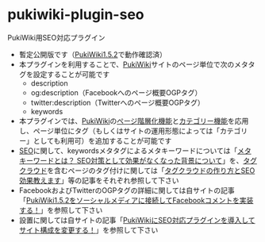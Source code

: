 # pukiwiki-plugin-seo

PukiWiki用SEO対応プラグイン

- 暫定公開版です（[PukiWiki1.5.2](https://pukiwiki.osdn.jp/?PukiWiki/Download/1.5.2)で動作確認済）
- 本プラグインを利用することで、[PukiWiki](https://ja.wikipedia.org/wiki/PukiWiki)サイトのページ単位で次のメタタグを設定することが可能です
	- description
	- og:description（Facebookへのページ概要OGPタグ）
	- twitter:description（Twitterへのページ概要OGPタグ）
	- keywords
- 本プラグインでは、[PukiWiki](https://ja.wikipedia.org/wiki/PukiWiki)の[ページ階層化機能](https://pukiwiki.osdn.jp/?Use+PukiWiki/%E3%83%9A%E3%83%BC%E3%82%B8%E3%81%AE%E9%9A%8E%E5%B1%A4%E5%8C%96)と[カテゴリー機能](https://pukiwiki.osdn.jp/?Use+PukiWiki/%E3%82%AB%E3%83%86%E3%82%B4%E3%83%AA%E3%83%BC)を応用し、ページ単位にタグ（もしくはサイトの運用形態によっては「カテゴリー」としても利用可）を追加することが可能です
- [SEO](https://ja.wikipedia.org/wiki/%E6%A4%9C%E7%B4%A2%E3%82%A8%E3%83%B3%E3%82%B8%E3%83%B3%E6%9C%80%E9%81%A9%E5%8C%96)に関して、keywordsメタタグによるメタキーワードについては「[メタキーワードとは？ SEO対策として効果がなくなった背景について](https://innova-jp.com/seo-meta-keyword/)」を、[タグクラウド](https://www.itmedia.co.jp/im/articles/0702/28/news127.html)を含むページのタグ付けに関しては「[タグクラウドの作り方とSEO効果教えます](https://seolaboratory.jp/38902/)」等の記事をそれぞれ参照して下さい
- FacebookおよびTwitterのOGPタグの詳細に関しては自サイトの記事「[PukiWiki1.5.2をソーシャルメディアに接続してFacebookコメントを実装する！](https://dajya-ranger.com/pukiwiki/connect-social-media/)」を参照して下さい
- 設置に関しては自サイトの記事「[PukiWikiにSEO対応プラグインを導入してサイト構成を変更する！](https://dajya-ranger.com/pukiwiki/seo-support-plugin/)」を参照して下さい
